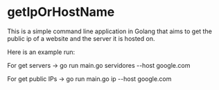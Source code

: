 # getIpOrHostName
This is a simple command line application in Golang that aims to get the public ip of a website and the server it is hosted on.

Here is an example run:


For get servers -> go run main.go servidores --host google.com

For get public IPs -> go run main.go ip --host google.com
